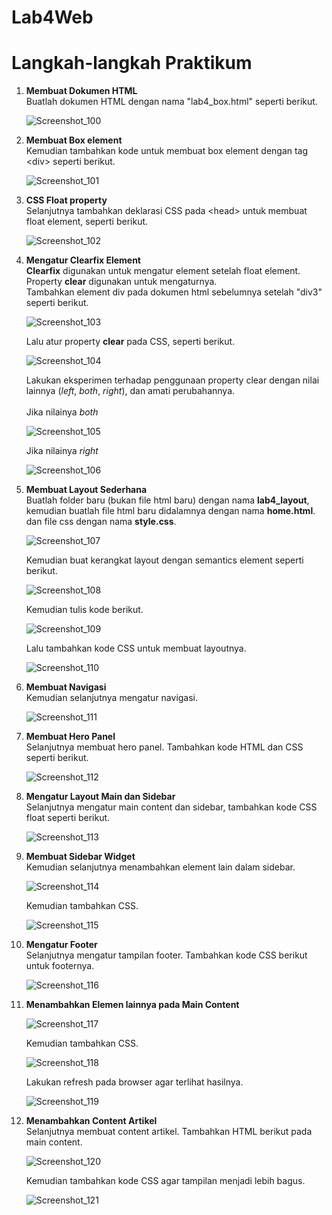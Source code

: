# Lab4Web
<h1> Langkah-langkah Praktikum </h1>

<p>
<ol>
  <li><b>Membuat Dokumen HTML</b><br>
  Buatlah dokumen HTML dengan nama "lab4_box.html" seperti berikut.

![Screenshot_100](https://user-images.githubusercontent.com/24362384/115176586-9a3d3180-a0f7-11eb-851e-8e971e05d307.png)

  <li><b>Membuat Box element</b><br>
  Kemudian tambahkan kode untuk membuat box element dengan tag &lt;div&gt; seperti berikut.
  
![Screenshot_101](https://user-images.githubusercontent.com/24362384/115178079-b393ad00-a0fa-11eb-8246-9e7375955841.png)


  <li><b>CSS Float property</b><br>
  Selanjutnya tambahkan deklarasi CSS pada &lt;head&gt; untuk membuat float element, seperti berikut.
  
  ![Screenshot_102](https://user-images.githubusercontent.com/24362384/115178713-15084b80-a0fc-11eb-808f-f94c2c1f7dbe.png)

  <li><b>Mengatur Clearfix Element</b><br>
  <b>Clearfix</b> digunakan untuk mengatur element setelah float element. Property <b>clear</b> digunakan untuk mengaturnya.<br>
  Tambahkan element div pada dokumen html sebelumnya setelah "div3" seperti berikut.
  
  ![Screenshot_103](https://user-images.githubusercontent.com/24362384/115179042-a677bd80-a0fc-11eb-8927-9a1edc03f015.png)

  Lalu atur property <b>clear</b> pada CSS, seperti berikut.
  
![Screenshot_104](https://user-images.githubusercontent.com/24362384/115179166-e343b480-a0fc-11eb-993e-5ba53e562bad.png)

  Lakukan eksperimen terhadap penggunaan property clear dengan nilai lainnya (<i>left</i>, <i>both</i>, <i>right</i>), dan amati perubahannya.<br><br>
  Jika nilainya <i>both</i>
  
  ![Screenshot_105](https://user-images.githubusercontent.com/24362384/115179597-dd020800-a0fd-11eb-8f2d-48d5310ca79a.png)

  Jika nilainya <i>right</i>
  
  ![Screenshot_106](https://user-images.githubusercontent.com/24362384/115179616-ebe8ba80-a0fd-11eb-8320-cf2a6041b599.png)

  <li><b>Membuat Layout Sederhana</b></br>
  Buatlah folder baru (bukan file html baru) dengan nama <b>lab4_layout</b>, kemudian buatlah file html baru didalamnya dengan nama <b>home.html</b>. dan file css dengan nama <b>style.css</b>.
  
  ![Screenshot_107](https://user-images.githubusercontent.com/24362384/115180254-5fd79280-a0ff-11eb-89c9-0de73f6353eb.png)

  Kemudian buat kerangkat layout dengan semantics element seperti berikut.
  
  ![Screenshot_108](https://user-images.githubusercontent.com/24362384/115180568-1471b400-a100-11eb-988b-1212e8acb7f6.png)

  Kemudian tulis kode berikut.
  
  ![Screenshot_109](https://user-images.githubusercontent.com/24362384/115180930-f2c4fc80-a100-11eb-9a87-658e92588747.png)

  Lalu tambahkan kode CSS untuk membuat layoutnya.
    
![Screenshot_110](https://user-images.githubusercontent.com/24362384/115182111-98796b00-a103-11eb-8b94-3bb210942886.png)

  <li><b>Membuat Navigasi</b><br>
  Kemudian selanjutnya mengatur navigasi.
  
  ![Screenshot_111](https://user-images.githubusercontent.com/24362384/115191179-47717300-a113-11eb-94df-5c81928ff7a8.png)

  <li><b>Membuat Hero Panel</b><br>
  Selanjutnya membuat hero panel. Tambahkan kode HTML dan CSS seperti berikut.
  
  ![Screenshot_112](https://user-images.githubusercontent.com/24362384/115191863-383ef500-a114-11eb-9986-aca2355e23c6.png)
 
  <li><b>Mengatur Layout Main dan Sidebar</b><br>
  Selanjutnya mengatur main content dan sidebar, tambahkan kode CSS float seperti berikut.
  
  ![Screenshot_113](https://user-images.githubusercontent.com/24362384/115192293-d206a200-a114-11eb-9b4f-8ee710b9a245.png)

  <li><b>Membuat Sidebar Widget</b><br>
  Kemudian selanjutnya menambahkan element lain dalam sidebar.
  
  ![Screenshot_114](https://user-images.githubusercontent.com/24362384/115192939-b2bc4480-a115-11eb-80fd-89f52d9b99d5.png)

  Kemudian tambahkan CSS.
  
  ![Screenshot_115](https://user-images.githubusercontent.com/24362384/115195644-3297de00-a119-11eb-9d7e-b634422bbd2c.png)

  <li><b>Mengatur Footer</b><br>
  Selanjutnya mengatur tampilan footer. Tambahkan kode CSS berikut untuk footernya.
  
  ![Screenshot_116](https://user-images.githubusercontent.com/24362384/115196170-d1bcd580-a119-11eb-9358-51d36f23d423.png)

  <li><b>Menambahkan Elemen lainnya pada Main Content</b><br>

![Screenshot_117](https://user-images.githubusercontent.com/24362384/115197588-56f4ba00-a11b-11eb-92ed-84ec87f0bf9b.png)

  Kemudian tambahkan CSS.
  
  ![Screenshot_118](https://user-images.githubusercontent.com/24362384/115198725-97a10300-a11c-11eb-8c95-74dd7c8a293b.png)

  Lakukan refresh pada browser agar terlihat hasilnya.
  
  ![Screenshot_119](https://user-images.githubusercontent.com/24362384/115198765-a2f42e80-a11c-11eb-961e-e49dfe3f530a.png)

  <li><b>Menambahkan Content Artikel</b><br>
  Selanjutnya membuat content artikel. Tambahkan HTML berikut pada main content.
  
  ![Screenshot_120](https://user-images.githubusercontent.com/24362384/115201472-8f969280-a11f-11eb-86c8-8309dd959339.png)

  Kemudian tambahkan kode CSS agar tampilan menjadi lebih bagus.
  
  ![Screenshot_121](https://user-images.githubusercontent.com/24362384/115202315-7e01ba80-a120-11eb-8d81-e86b6e422c48.png)
